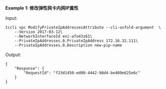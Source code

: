 **Example 1: 修改弹性网卡内网IP属性**



Input: 

```
tccli vpc ModifyPrivateIpAddressesAttribute --cli-unfold-argument  \
    --Version 2017-03-12\
    --NetworkInterfaceId eni-afo43z61\
    --PrivateIpAddresses.0.PrivateIpAddress 172.16.32.111\
    --PrivateIpAddresses.0.Description new-pip-name
```

Output: 
```
{
    "Response": {
        "RequestId": "f23d1450-ed00-4442-98d4-be409e625e6c"
    }
}
```

